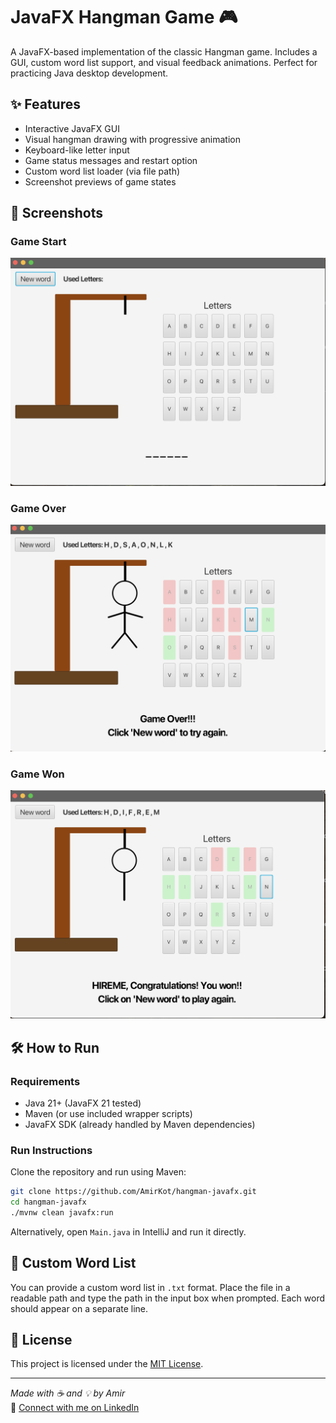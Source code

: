 # JavaFX Hangman Game 🎮

A JavaFX-based implementation of the classic Hangman game. Includes a GUI, custom word list support, and visual feedback animations. Perfect for practicing Java desktop development.

## ✨ Features

- Interactive JavaFX GUI
- Visual hangman drawing with progressive animation
- Keyboard-like letter input
- Game status messages and restart option
- Custom word list loader (via file path)
- Screenshot previews of game states

## 📸 Screenshots

### Game Start
![Start](screenshots/initial_screen.png)

### Game Over
![Lose](screenshots/game_over.png)

### Game Won
![Win](screenshots/game_won.png)

## 🛠️ How to Run

### Requirements

- Java 21+ (JavaFX 21 tested)
- Maven (or use included wrapper scripts)
- JavaFX SDK (already handled by Maven dependencies)

### Run Instructions

Clone the repository and run using Maven:

```bash
git clone https://github.com/AmirKot/hangman-javafx.git
cd hangman-javafx
./mvnw clean javafx:run
```

Alternatively, open `Main.java` in IntelliJ and run it directly.

## 📂 Custom Word List

You can provide a custom word list in `.txt` format. Place the file in a readable path and type the path in the input box when prompted. Each word should appear on a separate line.

## 🧾 License

This project is licensed under the [MIT License](LICENSE).

---

*Made with ☕ and 💡 by Amir*  
📎 [Connect with me on LinkedIn](https://www.linkedin.com/in/amir-kot-0a7598369)
